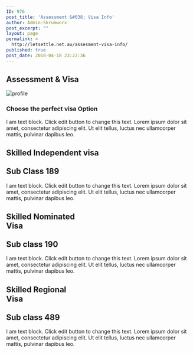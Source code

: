 ```yaml
---
ID: 976
post_title: 'Assessment &#038; Visa Info'
author: Admin-Skrumworx
post_excerpt: ""
layout: page
permalink: >
  http://letsettle.net.au/assesment-visa-info/
published: true
post_date: 2018-04-18 23:22:36
---
```

<h2>Assessment &amp; Visa </h2>		
										<img src="http://letsettle.net.au/wp-content/uploads/elementor/thumbs/profile-nntd013kqtzxhbp30d0e8yxeyjsmbnn11upwnnnci0.png" title="profile" alt="profile" />											
			<h3>Choose the perfect visa Option</h3>		
		<p>I am text block. Click edit button to change this text. Lorem ipsum dolor sit amet, consectetur adipiscing elit. Ut elit tellus, luctus nec ullamcorper mattis, pulvinar dapibus leo.</p>		
			<h2><b>Skilled Independent visa</b><br><br>Sub Class 189</h2>		
		<p>I am text block. Click edit button to change this text. Lorem ipsum dolor sit amet, consectetur adipiscing elit. Ut elit tellus, luctus nec ullamcorper mattis, pulvinar dapibus leo.</p>		
			<h2><b>Skilled Nominated </b><br><b>Visa</b><br><br>Sub class 190</h2>		
		<p>I am text block. Click edit button to change this text. Lorem ipsum dolor sit amet, consectetur adipiscing elit. Ut elit tellus, luctus nec ullamcorper mattis, pulvinar dapibus leo.</p>		
			<h2><b>Skilled Regional<br> Visa</b><br><br>Sub class 489</h2>		
		I am text block. Click edit button to change this text. Lorem ipsum dolor sit amet, consectetur adipiscing elit. Ut elit tellus, luctus nec ullamcorper mattis, pulvinar dapibus leo.
